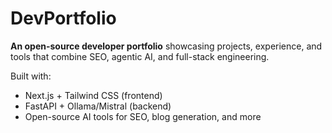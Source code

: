 # DevPortfolio

**An open-source developer portfolio** showcasing projects, experience, and tools that combine SEO, agentic AI, and full-stack engineering.

Built with:

- Next.js + Tailwind CSS (frontend)
- FastAPI + Ollama/Mistral (backend)
- Open-source AI tools for SEO, blog generation, and more
